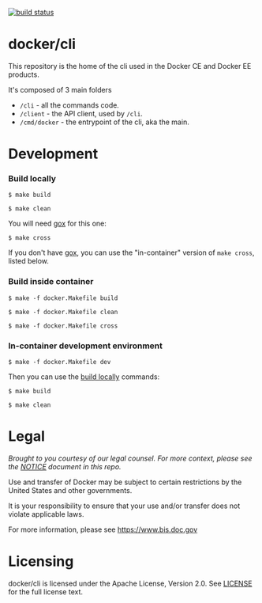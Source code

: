 [![build status](https://circleci.com/gh/docker/cli.svg?style=shield)](https://circleci.com/gh/docker/cli/tree/master)

docker/cli
==========

This repository is the home of the cli used in the Docker CE and
Docker EE products.

It's composed of 3 main folders

* `/cli` - all the commands code.
* `/client` - the API client, used by `/cli`.
* `/cmd/docker` - the entrypoint of the cli, aka the main.

Development
===========

### Build locally

```
$ make build
```

```
$ make clean
```

You will need [gox](https://github.com/mitchellh/gox) for this one:

```
$ make cross
```

If you don't have [gox](https://github.com/mitchellh/gox), you can use the "in-container" version of `make cross`, listed below.

### Build inside container

```
$ make -f docker.Makefile build
```

```
$ make -f docker.Makefile clean
```

```
$ make -f docker.Makefile cross
```

### In-container development environment

```
$ make -f docker.Makefile dev
```

Then you can use the [build locally](#build-locally) commands:

```
$ make build
```

```
$ make clean
```

Legal
=====
*Brought to you courtesy of our legal counsel. For more context,
please see the [NOTICE](https://github.com/docker/cli/blob/master/NOTICE) document in this repo.*

Use and transfer of Docker may be subject to certain restrictions by the
United States and other governments.

It is your responsibility to ensure that your use and/or transfer does not
violate applicable laws.

For more information, please see https://www.bis.doc.gov

Licensing
=========
docker/cli is licensed under the Apache License, Version 2.0. See
[LICENSE](https://github.com/docker/docker/blob/master/LICENSE) for the full
license text.
